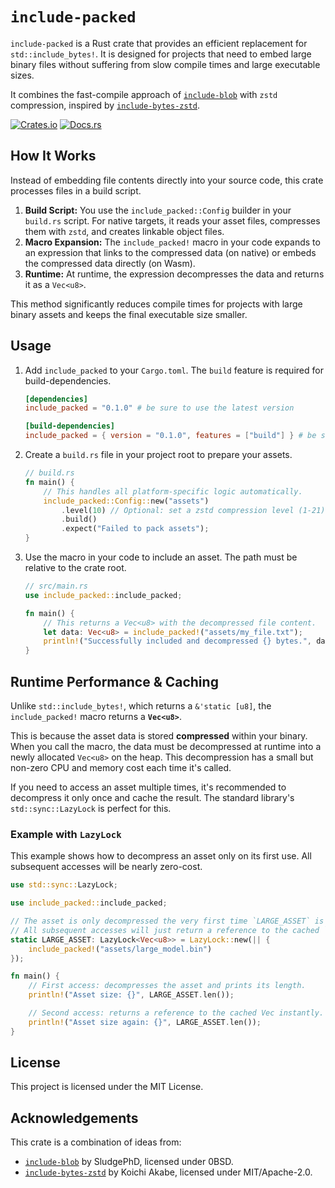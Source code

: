 # `include-packed`

`include-packed` is a Rust crate that provides an efficient replacement for
`std::include_bytes!`. It is designed for projects that need to embed large
binary files without suffering from slow compile times and large executable sizes.

It combines the fast-compile approach of [`include-blob`] with `zstd` compression,
inspired by [`include-bytes-zstd`].

[![Crates.io](https://img.shields.io/crates/v/include_packed.svg)](https://crates.io/crates/include_packed)
[![Docs.rs](https://docs.rs/include_packed/badge.svg)](https://docs.rs/include_packed)

[`include-blob`]: https://crates.io/crates/include-blob
[`include-bytes-zstd`]: https://crates.io/crates/include-bytes-zstd

## How It Works

Instead of embedding file contents directly into your source code, this crate
processes files in a build script.

1.  **Build Script:** You use the `include_packed::Config` builder in your `build.rs`
    script. For native targets, it reads your asset files, compresses them with
    `zstd`, and creates linkable object files.
2.  **Macro Expansion:** The `include_packed!` macro in your code expands to an
    expression that links to the compressed data (on native) or embeds the
    compressed data directly (on Wasm).
3.  **Runtime:** At runtime, the expression decompresses the data and returns it
    as a `Vec<u8>`.

This method significantly reduces compile times for projects with large binary assets
and keeps the final executable size smaller.

## Usage

1.  Add `include_packed` to your `Cargo.toml`. The `build` feature is required for
    build-dependencies.

    ```toml
    [dependencies]
    include_packed = "0.1.0" # be sure to use the latest version

    [build-dependencies]
    include_packed = { version = "0.1.0", features = ["build"] } # be sure to use the latest version
    ```

2.  Create a `build.rs` file in your project root to prepare your assets.

    ```rust
    // build.rs
    fn main() {
        // This handles all platform-specific logic automatically.
        include_packed::Config::new("assets")
            .level(10) // Optional: set a zstd compression level (1-21)
            .build()
            .expect("Failed to pack assets");
    }
    ```

3.  Use the macro in your code to include an asset. The path must be relative
    to the crate root.

    ```rust
    // src/main.rs
    use include_packed::include_packed;

    fn main() {
        // This returns a Vec<u8> with the decompressed file content.
        let data: Vec<u8> = include_packed!("assets/my_file.txt");
        println!("Successfully included and decompressed {} bytes.", data.len());
    }
    ```

## Runtime Performance & Caching

Unlike `std::include_bytes!`, which returns a `&'static [u8]`, the `include_packed!` macro returns a **`Vec<u8>`**.

This is because the asset data is stored **compressed** within your binary. When you call the macro, the data must be decompressed at runtime into a newly allocated `Vec<u8>` on the heap. This decompression has a small but non-zero CPU and memory cost each time it's called.

If you need to access an asset multiple times, it's recommended to decompress it only once and cache the result. The standard library's `std::sync::LazyLock` is perfect for this.

### Example with `LazyLock`

This example shows how to decompress an asset only on its first use. All subsequent accesses will be nearly zero-cost.

```rust
use std::sync::LazyLock;

use include_packed::include_packed;

// The asset is only decompressed the very first time `LARGE_ASSET` is accessed.
// All subsequent accesses will just return a reference to the cached `Vec<u8>`.
static LARGE_ASSET: LazyLock<Vec<u8>> = LazyLock::new(|| {
    include_packed!("assets/large_model.bin")
});

fn main() {
    // First access: decompresses the asset and prints its length.
    println!("Asset size: {}", LARGE_ASSET.len());

    // Second access: returns a reference to the cached Vec instantly.
    println!("Asset size again: {}", LARGE_ASSET.len());
}
```

## License

This project is licensed under the MIT License.

## Acknowledgements

This crate is a combination of ideas from:
- [`include-blob`](https://github.com/SludgePhD/include-blob) by SludgePhD, licensed under 0BSD.
- [`include-bytes-zstd`](https://github.com/daac-tools/include-bytes-zstd) by Koichi Akabe, licensed under MIT/Apache-2.0.
